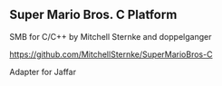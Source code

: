 Super Mario Bros. C Platform
------------------------------------

SMB for C/C++ by Mitchell Sternke and doppelganger

https://github.com/MitchellSternke/SuperMarioBros-C

Adapter for Jaffar
